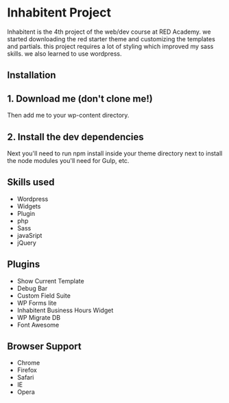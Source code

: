 # Inhabitent Project

Inhabitent is the 4th project of the web/dev course at RED Academy. we started downloading the red starter theme and customizing the templates and partials. this project requires a lot of styling which improved my sass skills. we also learned to use wordpress.

## Installation

## 1. Download me (don't clone me!)

Then add me to your wp-content directory.

## 2. Install the dev dependencies

Next you'll need to run npm install inside your theme directory next to install the node modules you'll need for Gulp, etc.

## Skills used

- Wordpress
- Widgets
- Plugin
- php
- Sass
- javaSript
- jQuery

## Plugins

- Show Current Template
- Debug Bar
- Custom Field Suite
- WP Forms lite
- Inhabitent Business Hours Widget
- WP Migrate DB
- Font Awesome

## Browser Support

- Chrome
- Firefox
- Safari
- IE
- Opera
